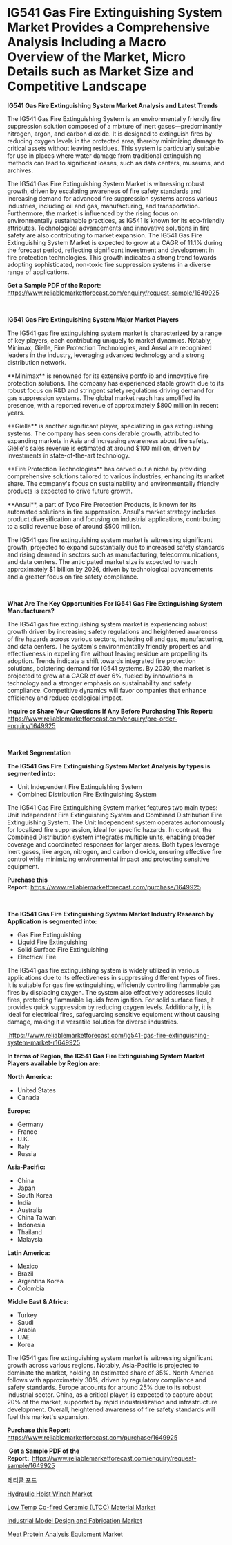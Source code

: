 <p><h1>IG541 Gas Fire Extinguishing System Market Provides a Comprehensive Analysis Including a Macro Overview of the Market, Micro Details such as Market Size and Competitive Landscape</h1></p><p><strong>IG541 Gas Fire Extinguishing System Market Analysis and Latest Trends</strong></p>
<p><p>The IG541 Gas Fire Extinguishing System is an environmentally friendly fire suppression solution composed of a mixture of inert gases—predominantly nitrogen, argon, and carbon dioxide. It is designed to extinguish fires by reducing oxygen levels in the protected area, thereby minimizing damage to critical assets without leaving residues. This system is particularly suitable for use in places where water damage from traditional extinguishing methods can lead to significant losses, such as data centers, museums, and archives.</p><p>The IG541 Gas Fire Extinguishing System Market is witnessing robust growth, driven by escalating awareness of fire safety standards and increasing demand for advanced fire suppression systems across various industries, including oil and gas, manufacturing, and transportation. Furthermore, the market is influenced by the rising focus on environmentally sustainable practices, as IG541 is known for its eco-friendly attributes. Technological advancements and innovative solutions in fire safety are also contributing to market expansion. The IG541 Gas Fire Extinguishing System Market is expected to grow at a CAGR of 11.1% during the forecast period, reflecting significant investment and development in fire protection technologies. This growth indicates a strong trend towards adopting sophisticated, non-toxic fire suppression systems in a diverse range of applications.</p></p>
<p><strong>Get a Sample PDF of the Report:&nbsp;</strong> <a href="https://www.reliablemarketforecast.com/enquiry/request-sample/1649925?utm_campaign=1080&utm_medium=2&utm_source=Github&utm_content=ia&utm_term=08122024&utm_id=ig541-gas-fire-extinguishing-system">https://www.reliablemarketforecast.com/enquiry/request-sample/1649925</a></p>
<p>&nbsp;</p>
<p><strong>IG541 Gas Fire Extinguishing System Major Market Players</strong></p>
<p><p>The IG541 gas fire extinguishing system market is characterized by a range of key players, each contributing uniquely to market dynamics. Notably, Minimax, Gielle, Fire Protection Technologies, and Ansul are recognized leaders in the industry, leveraging advanced technology and a strong distribution network.</p><p>**Minimax** is renowned for its extensive portfolio and innovative fire protection solutions. The company has experienced stable growth due to its robust focus on R&D and stringent safety regulations driving demand for gas suppression systems. The global market reach has amplified its presence, with a reported revenue of approximately $800 million in recent years.</p><p>**Gielle** is another significant player, specializing in gas extinguishing systems. The company has seen considerable growth, attributed to expanding markets in Asia and increasing awareness about fire safety. Gielle's sales revenue is estimated at around $100 million, driven by investments in state-of-the-art technology.</p><p>**Fire Protection Technologies** has carved out a niche by providing comprehensive solutions tailored to various industries, enhancing its market share. The company's focus on sustainability and environmentally friendly products is expected to drive future growth. </p><p>**Ansul**, a part of Tyco Fire Protection Products, is known for its automated solutions in fire suppression. Ansul's market strategy includes product diversification and focusing on industrial applications, contributing to a solid revenue base of around $500 million.</p><p>The IG541 gas fire extinguishing system market is witnessing significant growth, projected to expand substantially due to increased safety standards and rising demand in sectors such as manufacturing, telecommunications, and data centers. The anticipated market size is expected to reach approximately $1 billion by 2026, driven by technological advancements and a greater focus on fire safety compliance.</p></p>
<p>&nbsp;</p>
<p><strong>What Are The Key Opportunities For IG541 Gas Fire Extinguishing System Manufacturers?</strong></p>
<p><p>The IG541 gas fire extinguishing system market is experiencing robust growth driven by increasing safety regulations and heightened awareness of fire hazards across various sectors, including oil and gas, manufacturing, and data centers. The system's environmentally friendly properties and effectiveness in expelling fire without leaving residue are propelling its adoption. Trends indicate a shift towards integrated fire protection solutions, bolstering demand for IG541 systems. By 2030, the market is projected to grow at a CAGR of over 6%, fueled by innovations in technology and a stronger emphasis on sustainability and safety compliance. Competitive dynamics will favor companies that enhance efficiency and reduce ecological impact.</p></p>
<p><strong>Inquire or Share Your Questions If Any Before Purchasing This Report:</strong> <a href="https://www.reliablemarketforecast.com/enquiry/pre-order-enquiry/1649925?utm_campaign=1080&utm_medium=2&utm_source=Github&utm_content=ia&utm_term=08122024&utm_id=ig541-gas-fire-extinguishing-system">https://www.reliablemarketforecast.com/enquiry/pre-order-enquiry/1649925</a></p>
<p>&nbsp;</p>
<p><strong>Market Segmentation</strong></p>
<p><strong>The IG541 Gas Fire Extinguishing System Market Analysis by types is segmented into:</strong></p>
<p><ul><li>Unit Independent Fire Extinguishing System</li><li>Combined Distribution Fire Extinguishing System</li></ul></p>
<p><p>The IG541 Gas Fire Extinguishing System market features two main types: Unit Independent Fire Extinguishing System and Combined Distribution Fire Extinguishing System. The Unit Independent system operates autonomously for localized fire suppression, ideal for specific hazards. In contrast, the Combined Distribution system integrates multiple units, enabling broader coverage and coordinated responses for larger areas. Both types leverage inert gases, like argon, nitrogen, and carbon dioxide, ensuring effective fire control while minimizing environmental impact and protecting sensitive equipment.</p></p>
<p><strong>Purchase this Report:&nbsp;</strong><a href="https://www.reliablemarketforecast.com/purchase/1649925?utm_campaign=1080&utm_medium=2&utm_source=Github&utm_content=ia&utm_term=08122024&utm_id=ig541-gas-fire-extinguishing-system">https://www.reliablemarketforecast.com/purchase/1649925</a></p>
<p>&nbsp;</p>
<p><strong>The IG541 Gas Fire Extinguishing System Market Industry Research by Application is segmented into:</strong></p>
<p><ul><li>Gas Fire Extinguishing</li><li>Liquid Fire Extinguishing</li><li>Solid Surface Fire Extinguishing</li><li>Electrical Fire</li></ul></p>
<p><p>The IG541 gas fire extinguishing system is widely utilized in various applications due to its effectiveness in suppressing different types of fires. It is suitable for gas fire extinguishing, efficiently controlling flammable gas fires by displacing oxygen. The system also effectively addresses liquid fires, protecting flammable liquids from ignition. For solid surface fires, it provides quick suppression by reducing oxygen levels. Additionally, it is ideal for electrical fires, safeguarding sensitive equipment without causing damage, making it a versatile solution for diverse industries.</p></p>
<p><a href="https://www.reliablemarketforecast.com/ig541-gas-fire-extinguishing-system-market-r1649925?utm_campaign=1080&utm_medium=2&utm_source=Github&utm_content=ia&utm_term=08122024&utm_id=ig541-gas-fire-extinguishing-system">&nbsp;https://www.reliablemarketforecast.com/ig541-gas-fire-extinguishing-system-market-r1649925</a></p>
<p><strong>In terms of Region, the IG541 Gas Fire Extinguishing System Market Players available by Region are:</strong></p>
<p>
    <p> <strong> North America: </strong>
        <ul>
            <li>United States</li>
            <li>Canada</li>
        </ul>
        </p> 
    <p> <strong> Europe: </strong>
        <ul>
            <li>Germany</li>
            <li>France</li>
            <li>U.K.</li>
            <li>Italy</li>
            <li>Russia</li>
        </ul>
        </p> 
    <p> <strong> Asia-Pacific: </strong>
        <ul>
            <li>China</li>
            <li>Japan</li>
            <li>South Korea</li>
            <li>India</li>
            <li>Australia</li>
            <li>China Taiwan</li>
            <li>Indonesia</li>
            <li>Thailand</li>
            <li>Malaysia</li>
        </ul>
        </p> 
    <p> <strong> Latin America: </strong>
        <ul>
            <li>Mexico</li>
            <li>Brazil</li>
            <li>Argentina Korea</li>
            <li>Colombia</li>
        </ul>
        </p> 
    <p> <strong> Middle East & Africa: </strong>
        <ul>
            <li>Turkey</li>
            <li>Saudi</li>
            <li>Arabia</li>
            <li>UAE</li>
            <li>Korea</li>
        </ul>
    </p>
    </p>
<p><p>The IG541 gas fire extinguishing system market is witnessing significant growth across various regions. Notably, Asia-Pacific is projected to dominate the market, holding an estimated share of 35%. North America follows with approximately 30%, driven by regulatory compliance and safety standards. Europe accounts for around 25% due to its robust industrial sector. China, as a critical player, is expected to capture about 20% of the market, supported by rapid industrialization and infrastructure development. Overall, heightened awareness of fire safety standards will fuel this market's expansion.</p></p>
<p><strong>Purchase this Report: </strong><a href="https://www.reliablemarketforecast.com/purchase/1649925?utm_campaign=1080&utm_medium=2&utm_source=Github&utm_content=ia&utm_term=08122024&utm_id=ig541-gas-fire-extinguishing-system">https://www.reliablemarketforecast.com/purchase/1649925</a></p>
<p>&nbsp;<strong>Get a Sample PDF of the Report:&nbsp;&nbsp;</strong><a href="https://www.reliablemarketforecast.com/enquiry/request-sample/1649925?utm_campaign=1080&utm_medium=2&utm_source=Github&utm_content=ia&utm_term=08122024&utm_id=ig541-gas-fire-extinguishing-system">https://www.reliablemarketforecast.com/enquiry/request-sample/1649925</a></p>
<p><strong></strong></p>
<p><p><a href="https://github.com/sougarounis/Market-Research-Report-List-6/blob/main/300643027366.md?utm_campaign=1080&utm_medium=2&utm_source=Github&utm_content=ia&utm_term=08122024&utm_id=ig541-gas-fire-extinguishing-system">레티클 포드</a></p><p><a href="https://issuu.com/reportprime-2/docs/hydraulic-hoist-winch-market-size-2030.pptx?utm_campaign=1080&utm_medium=2&utm_source=Github&utm_content=ia&utm_term=08122024&utm_id=ig541-gas-fire-extinguishing-system">Hydraulic Hoist Winch Market</a></p><p><a href="https://github.com/gdfhhhj/Market-Research-Report-List-6/blob/main/low-temp-co-fired-ceramic-ltcc-material-market.md?utm_campaign=1080&utm_medium=2&utm_source=Github&utm_content=ia&utm_term=08122024&utm_id=ig541-gas-fire-extinguishing-system">Low Temp Co-fired Ceramic (LTCC) Material Market</a></p><p><a href="https://www.linkedin.com/pulse/projected-revenue-market-growth-industrial-model-design-fabrication-4dt8e?utm_campaign=1080&utm_medium=2&utm_source=Github&utm_content=ia&utm_term=08122024&utm_id=ig541-gas-fire-extinguishing-system">Industrial Model Design and Fabrication Market</a></p><p><a href="https://www.linkedin.com/pulse/futur-trend-quest-sl8ue?utm_campaign=1080&utm_medium=2&utm_source=Github&utm_content=ia&utm_term=08122024&utm_id=ig541-gas-fire-extinguishing-system">Meat Protein Analysis Equipment Market</a></p></p>